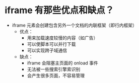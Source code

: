 # iframe 有那些优点和缺点？

- iframe 元素会创建包含另外一个文档的内联框架（即行内框架）
    - 优点：
        - 用来加载速度较慢的内容（如广告）
        - 可以使脚本可以并行下载
        - 可以实现跨子域通信
    - 缺点：
        - iframe 会阻塞主页面的 onload 事件
        - 无法被一些搜索引擎索识别
        - 会产生很多页面，不容易管理